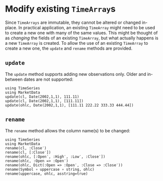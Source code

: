 # Modify existing `TimeArray`s

Since `TimeArrays` are immutable, they cannot be altered or changed
in-place. In practical application, an existing `TimeArray` might need to
be used to create a new one with many of the same values. This might be
thought of as *changing* the fields of an existing `TimeArray`, but what
actually happens is a new `TimeArray` is created. To allow the use of an
existing `TimeArray` to create a new one, the `update` and `rename`
methods are provided.

## `update`

The `update` method supports adding new observations only.
Older and in-between dates are not supported:

```@repl
using TimeSeries
using MarketData
update(cl, Date(2002,1,1), 111.11)
update(cl, Date(2002,1,1), [111.11])
update(ohlc, Date(2002,1,1), [111.11 222.22 333.33 444.44])
```

## `rename`

The `rename` method allows the column name(s) to be changed:

```@repl
using TimeSeries
using MarketData
rename(cl, :Close′)
rename(cl, [:Close′])
rename(ohlc, [:Open′, :High′, :Low′, :Close′])
rename(ohlc, :Open => :Open′)
rename(ohlc, Dict(:Open => :Open′, :Close => :Close′))
rename(Symbol ∘ uppercase ∘ string, ohlc)
rename(uppercase, ohlc, asstring=true)
```
